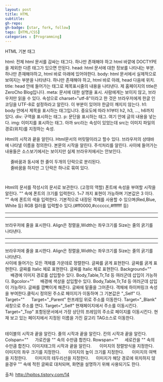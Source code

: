 ```yaml
---
layout: post
title: HTML
subtitle: 
gh-repo: 
gh-badge: [star, fork, follow]
tags: [HTML/CSS]
categories : [Programming]
---
```



HTML 기본 태그

html: 전체 html 문서를 감싸는 태그다. 하나만 존재해야 하고 html 바깥에 DOCTYPE을 제외한 다른 태그가 있으면 안된다.
head: html 문서에 대한 정보를 나타내는 부분. 하나만 존재해야하고, html 바로 아래에 있어야한다.
body: html 문서에서 실제적으로 보여지는 부분을 나타낸다. 하나만 존재해야 하고, html 바로 아래, head 다음에 위치.
title: head 안에 들어가는 태그로 제목표시줄의 내용을 나타낸다. 제 홈페이지의 title은 ZeroCho Blog입니다.
meta: 문서에 대한 설명을 표시. 사람에게는 보이지 않고, 브라우저만 읽을 수 있다. 속성으로 charset="utf-8"이라고 한 것은 브라우저에게 한글 인코딩을 UTF-8로 설정하라고 알린다. 이 부분이 있어야 한글이 깨지지 않는다.
h1: body 안에서 제목을 표시하는 태그입니다. 중요도에 따라 h1부터 h2, h3, ..., h6까지 있다.
div: 구역을 표시하는 태그.
p: 문단을 표시하는 태그. 여기 안에 글의 내용을 넣는다.
img: 이미지를 표시하는 태그. 아까 src라는 속성이 있었는데 src는 이미지 파일의 경로(위치)를 지정하는 속성.

<Html>	</Html>	Html의 시작과 끝을 알린다.
<Head>	</Head>	Html문서의 머릿말이라고 할수 있다.
<Title>	</Title>	브라우저의 상태바에 나타낼 이름을 정의한다.
<Body>	</Body>	본문의 시작을 알린다.
<!-	->	주석처리를 알린다. 사이에 들어가는 내용들은 소스보기에서는 보이지만 실제 브라우저에서는 안보인다.
<P>	　	줄바꿈과 동시에 한 줄이 두개의 단락으로 분리된다.
<Br>	　	줄바꿈을 하지만 그 단락은 하나로 묶여 있다.
<Pre>	</Pre>	Html의 문서를 작성시의 문서로 보관한다. (고정의 역할)
<Font>	</Font>	폰트에 속성을 부여할 시작을 알린다.
<Font Size="">	</Font>	"" 속에 폰트의 크기를 입력한다. 1~7 까지 표현이 가능하며 기본값은 3 이다.
<Font Color="">	</Font>	"" 속에 폰트의 색을 입력한다. 기본적으로 내장된 객체를 사용할 수 있으며(Red,Blue,                           White 등) RGB 컬러를 입력할수 있다.(#ff0000,#cccccc,#ffffff 등)
<Hr>	<Hr Align="" Width="" Size="">	브라우저에 줄을 표시한다. Align은 정렬을,Width는 좌우크기를                                         Size는 줄의 굵기를 나타낸다.
<Hr>	<Hr Align="" Width="" Size="">	브라우저에 줄을 표시한다. Align은 정렬을,Width는 좌우크기를                                         Size는 줄의 굵기를 나타낸다.
<Center>	</Center>	사이에 들어가는 모든 객체를 가운데로 정렬한다.
<Strong>	</Strong>	글짜를 굵게 표현한다.
<B>	</B>	글짜를 굵게 표현한다.
<Em>	</Em>	글짜를 Italic 체로 표현한다.
<I>	</I>	글짜를 Italic 체로 표현한다.
Background=""	　	배경에 이미지 경로를 삽입할수 있다.
Body,Table,Tr,Td 등 여러군데 삽입이 가능하다.
Bgcolor=""	　	배경에 색상을 삽입할수 있다.
Body,Table,Tr,Td 등 여러군데 삽입이 가능하다.
<Blink>	</Blink>	글짜를 깜빡이게 해준다.
<U>	</U>	글짜에 밑줄을 그어준다. 
<A Href="">	</A>	객체에 하이퍼링크 속성을 부여한다.클릭시 정의된 주소로 페이지가 이동하며
                    그 기본값은 "_Self" 다.
Target=""	　	Target="_Parent" 한프레임 위로 주소를 이동한다.
Target="_Blank" 새창으로 주소를 연다.
Target="_Self" 현재페이지에서 주소를 이동시킨다.
Target="_Top" 포함된문서에서 가장 상단의 프레임의 주소로 페이지를 이동시킨다.
<A name="">	</A>	현재 보고 있는 페이지에서 지정된 이름을 가진 갈고리 TAG소스로 이동한다.
<Table>	</Table>	테이블의 시작과 끝을 알린다.
<Tr>	</Tr>	줄의 시작과 끝을 알린다.
<Td>	</Td>	칸의 시작과 끝을 알린다.
Colspan=""	　	가로칸을 "" 속의 수만큼 합친다.
Rowspan=""	　	세로칸을 "" 속의 수만큼 합친다.
<Td Align=""	　	칸 속에 정렬방식을 지정한다. (좌우)
Center,Left,Right
<Td Valign=""	　	칸속에 정렬방식을 지정한다. (상하)
Top,Middle,Bottom,Baseline
<Img src="">	</Img>	이미지태그의 시작과 끝을 알린다.
<Img src="" Align="">	　	이미지의 정렬방식을 지정한다.
<Img src="" Width="">	　	이미지의 좌우 크기를 지정한다.
<Img src="" Height="">	　	이미지의 높이 크기를 지정한다.
<Img src="" Vspace="" Hspace="">	　	이미지의 여백을 지정한다.
<Img src="" Border="">	　	이미지의 테두리선을 지정한다.
<Imf src=""Alt="">	　	이미지가 해당 경로에 위치하지 않을경우 "" 속에 적힌 글짜로 대처되며, 화면을 설명하기 위해 사용되기도 한다.


출처: http://hpitos.tistory.com/14 